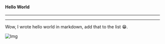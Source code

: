 #### Hello World
----------
----------


Wow, I wrote hello world in markdown, add that to the list 😁.

![Img](https://github.com/DERTY112233/derty112233.github.io/_posts/amazing.jpg) 

